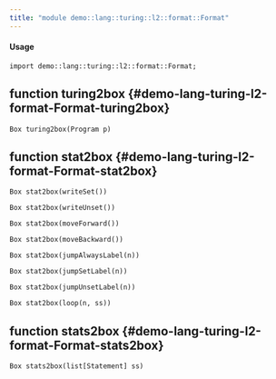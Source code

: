 ```yaml
---
title: "module demo::lang::turing::l2::format::Format"
---
```


#### Usage

`import demo::lang::turing::l2::format::Format;`


## function turing2box {#demo-lang-turing-l2-format-Format-turing2box}

```rascal
Box turing2box(Program p)

```

## function stat2box {#demo-lang-turing-l2-format-Format-stat2box}

```rascal
Box stat2box(writeSet())

Box stat2box(writeUnset())

Box stat2box(moveForward())

Box stat2box(moveBackward())

Box stat2box(jumpAlwaysLabel(n))

Box stat2box(jumpSetLabel(n))

Box stat2box(jumpUnsetLabel(n))

Box stat2box(loop(n, ss))

```

## function stats2box {#demo-lang-turing-l2-format-Format-stats2box}

```rascal
Box stats2box(list[Statement] ss)

```

